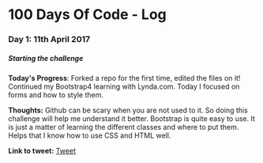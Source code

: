 # 100 Days Of Code - Log

### Day 1: 11th April 2017 
##### Starting the challenge

**Today's Progress**: Forked a repo for the first time, edited the files on it! Continued my Bootstrap4 learning with Lynda.com. Today I focused on forms and how to style them.

**Thoughts:** Github can be scary when you are not used to it. So doing this challenge will help me understand it better. Bootstrap is quite easy to use. It is just a matter of learning the different classes and where to put them. Helps that I know how to use CSS and HTML well.

**Link to tweet:** [Tweet](http://www.example.com)
